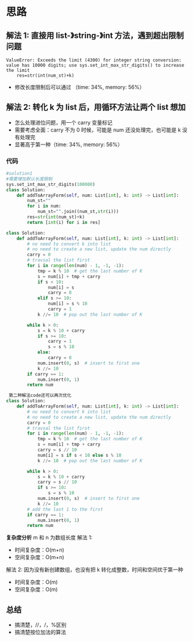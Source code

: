 # 思路

## 解法 1: 直接用 list-》string-》int 方法，遇到超出限制问题

```
ValueError: Exceeds the limit (4300) for integer string conversion: value has 10000 digits; use sys.set_int_max_str_digits() to increase the limit
    res=str(int(num_st)+k)
```

- 修改长度限制后可以通过 （time: 34%, memory: 56%）

## 解法 2: 转化 k 为 list 后，用循环方法让两个 list 想加

- 怎么处理进位问题，用一个 carry 变量标记
- 需要考虑全面：carry 不为 0 时候，可能是 num 还没处理完，也可能是 k 没有处理完
- 显著高于第一种（time: 34%, memory: 56%）

### 代码

```py
#solution1
#需要增加默认长度限制
sys.set_int_max_str_digits(100000)
class Solution:
    def addToArrayForm(self, num: List[int], k: int) -> List[int]:
        num_st=""
        for i in num:
            num_st="".join((num_st,str(i)))
        res=str(int(num_st)+k)
        return [int(i) for i in res]

```

```py
class Solution:
    def addToArrayForm(self, num: List[int], k: int) -> List[int]:
        # no need to convert k into list
        # no need to create a new list, update the num directly
        carry = 0
        # travsal the list first
        for i in range(len(num) - 1, -1, -1):
            tmp = k % 10  # get the last number of K
            s = num[i] + tmp + carry
            if s < 10:
                num[i] = s
                carry = 0
            elif s >= 10:
                num[i] = s % 10
                carry = 1
            k //= 10  # pop out the last number of K

        while k > 0:
            s = k % 10 + carry
            if s >= 10:
                carry = 1
                s = s % 10
            else:
                carry = 0
            num.insert(0, s)  # insert to first one
            k //= 10
        if carry == 1:
            num.insert(0, 1)
        return num
```

```python
 第二种解法code还可以再次优化
class Solution:
    def addToArrayForm(self, num: List[int], k: int) -> List[int]:
        # no need to convert k into list
        # no need to create a new list, update the num directly
        carry = 0
        # travsal the list first
        for i in range(len(num) - 1, -1, -1):
            tmp = k % 10  # get the last number of K
            s = num[i] + tmp + carry
            carry = s // 10
            num[i] = s if s < 10 else s % 10
            k //= 10  # pop out the last number of K

        while k > 0:
            s = k % 10 + carry
            carry = s // 10
            if s >= 10:
                s = s % 10
            num.insert(0, s)  # insert to first one
            k //= 10
        # add the last 1 to the first
        if carry == 1:
            num.insert(0, 1)
        return num

```

**复杂度分析**
m 和 n 为数组长度
解法 1:

- 时间复杂度：O(m+n)
- 空间复杂度：O(m+n)

解法 2:
因为没有新创建数组，也没有把 k 转化成整数，时间和空间优于第一种

- 时间复杂度：O(m)
- 空间复杂度：O(m)

## 总结

- 搞清楚，//，/，%区别
- 搞清楚按位加法的算法
